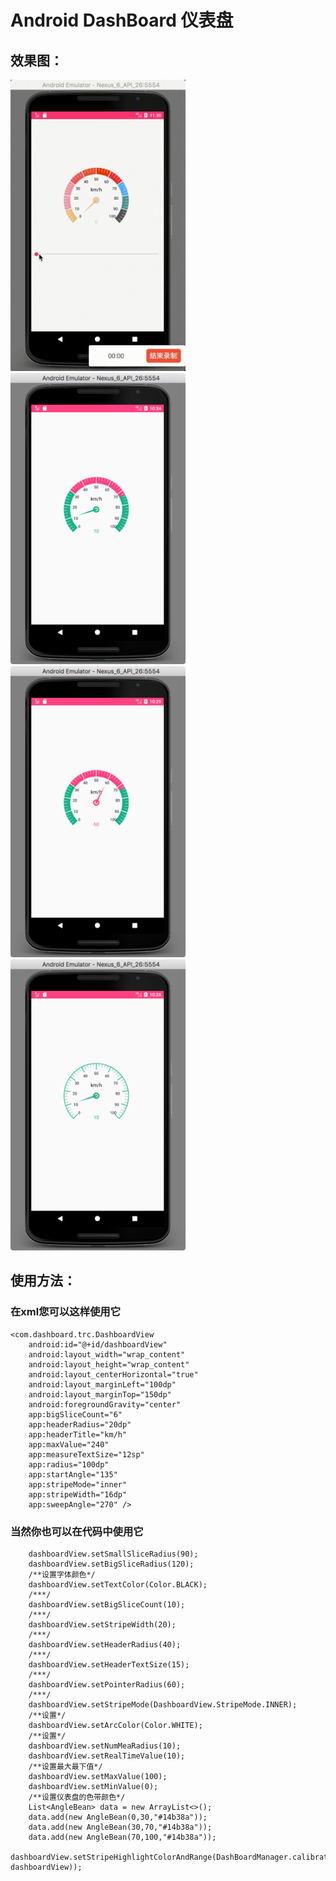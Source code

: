 # Android DashBoard 仪表盘

## 效果图：

<img src="readme_resources/gif.gif" width="280" height="466"/>
<img src="readme_resources/1.png" width="280" height="466"/> <img src="readme_resources/2.png" width="280" height="466"/> <img src="readme_resources/s3.png" width="280" height="466"/>

## 使用方法：
### 在xml您可以这样使用它


    <com.dashboard.trc.DashboardView
        android:id="@+id/dashboardView"
        android:layout_width="wrap_content"
        android:layout_height="wrap_content"
        android:layout_centerHorizontal="true"
        android:layout_marginLeft="100dp"
        android:layout_marginTop="150dp"
        android:foregroundGravity="center"
        app:bigSliceCount="6"
        app:headerRadius="20dp"
        app:headerTitle="km/h"
        app:maxValue="240"
        app:measureTextSize="12sp"
        app:radius="100dp"
        app:startAngle="135"
        app:stripeMode="inner"
        app:stripeWidth="16dp"
        app:sweepAngle="270" />


### 当然你也可以在代码中使用它


        dashboardView.setSmallSliceRadius(90);
        dashboardView.setBigSliceRadius(120);
        /**设置字体颜色*/
        dashboardView.setTextColor(Color.BLACK);
        /***/
        dashboardView.setBigSliceCount(10);
        /***/
        dashboardView.setStripeWidth(20);
        /***/
        dashboardView.setHeaderRadius(40);
        /***/
        dashboardView.setHeaderTextSize(15);
        /***/
        dashboardView.setPointerRadius(60);
        /***/
        dashboardView.setStripeMode(DashboardView.StripeMode.INNER);
        /**设置*/
        dashboardView.setArcColor(Color.WHITE);
        /**设置*/
        dashboardView.setNumMeaRadius(10);
        dashboardView.setRealTimeValue(10);
        /**设置最大最下值*/
        dashboardView.setMaxValue(100);
        dashboardView.setMinValue(0);
        /**设置仪表盘的色带颜色*/
        List<AngleBean> data = new ArrayList<>();
        data.add(new AngleBean(0,30,"#14b38a"));
        data.add(new AngleBean(30,70,"#14b38a"));
        data.add(new AngleBean(70,100,"#14b38a"));
        dashboardView.setStripeHighlightColorAndRange(DashBoardManager.calibration2Angle(data, dashboardView));

